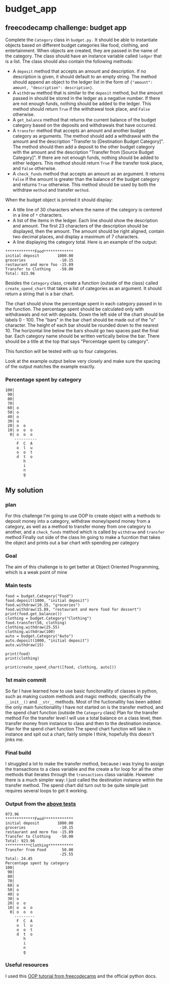 # budget_app
## freecodecamp challenge: budget app

Complete the `Category` class in `budget.py.` It should be able to instantiate objects based on different budget categories like food, clothing, and entertainment. When objects are created, they are passed in the name of the category. The class should have an instance variable called `ledger` that is a list. The class should also contain the following methods:

- A `deposit` method that accepts an amount and description. If no description is given, it should default to an empty string. The method should append an object to the ledger list in the form of `{"amount": amount, "description": description}`.
- A `withdraw` method that is similar to the `deposit` method, but the amount passed in should be stored in the ledger as a negative number. If there are not enough funds, nothing should be added to the ledger. This method should return `True` if the withdrawal took place, and `False` otherwise.
- A `get_balance` method that returns the current balance of the budget category based on the deposits and withdrawals that have occurred.
- A `transfer` method that accepts an amount and another budget category as arguments. The method should add a withdrawal with the amount and the description "Transfer to [Destination Budget Category]". The method should then add a deposit to the other budget category with the amount and the description "Transfer from [Source Budget Category]". If there are not enough funds, nothing should be added to either ledgers. This method should return `True` if the transfer took place, and `False` otherwise.
- A `check_funds` method that accepts an amount as an argument. It returns `False` if the amount is greater than the balance of the budget category and returns `True` otherwise. This method should be used by both the withdraw `method` and transfer `method`.

When the budget object is printed it should display:

- A title line of 30 characters where the name of the category is centered in a line of `*` characters.
- A list of the items in the ledger. Each line should show the description and amount. The first 23 characters of the description should be displayed, then the amount. The amount should be right aligned, contain two decimal places, and display a maximum of 7 characters.
- A line displaying the category total.
Here is an example of the output:

```
*************Food*************
initial deposit        1000.00
groceries               -10.15
restaurant and more foo -15.89
Transfer to Clothing    -50.00
Total: 923.96
```

Besides the `Category` class, create a function (outside of the class) called `create_spend_chart` that takes a list of categories as an argument. It should return a string that is a bar chart.

The chart should show the percentage spent in each category passed in to the function. The percentage spent should be calculated only with withdrawals and not with deposits. Down the left side of the chart should be labels 0 - 100. The "bars" in the bar chart should be made out of the "o" character. The height of each bar should be rounded down to the nearest 10. The horizontal line below the bars should go two spaces past the final bar. Each category name should be written vertically below the bar. There should be a title at the top that says "Percentage spent by category".

This function will be tested with up to four categories.

Look at the example output below very closely and make sure the spacing of the output matches the example exactly.

### Percentage spent by category
```
100|          
 90|          
 80|          
 70|          
 60| o        
 50| o        
 40| o        
 30| o        
 20| o  o     
 10| o  o  o  
  0| o  o  o  
    ----------
     F  C  A  
     o  l  u  
     o  o  t  
     d  t  o  
        h     
        i     
        n     
        g     
```

## My solution 

### plan
For this challenge I'm going to use OOP to create object with a methods to deposit money into a category, withdraw money/spend money from a category, as well as a method to transfer money from one category to another, and a `check_funds` method which is called by `withdraw` and `transfer` method
Finally out side of the class Im going to make a fucntion that takes the object and prints out a bar chart with spending per category

### Goal
The aim of this challenge is to get better at Object Oriented Programming, which is a weak point of mine

### Main tests

```
food = budget.Category("Food")
food.deposit(1000, "initial deposit")
food.withdraw(10.15, "groceries")
food.withdraw(15.89, "restaurant and more food for dessert")
print(food.get_balance())
clothing = budget.Category("Clothing")
food.transfer(50, clothing)
clothing.withdraw(25.55)
clothing.withdraw(100)
auto = budget.Category("Auto")
auto.deposit(1000, "initial deposit")
auto.withdraw(15)

print(food)
print(clothing)

print(create_spend_chart([food, clothing, auto]))
```

### 1st main commit 
So far I have learned how to use basic funcitonallity of classes in python, such as making custom methods and magic methods; specifically the `__init__()` and `__str__` methods. Most of the fuctionallity has been added: the only main functionallity I have not started on is the transfer method, and the spend chart function (outside the `Category` class)
Plan for the transfer method
For the transfer level I will use a total balance on a class level, then transfer money from instance to class and then to the destination instance.
Plan for the spend chart function
The spend chart function will take in instance and spit out a chart, fairly simple I think, hopefully this doesn't jinks me.

### Final build

I struggled a lot to make the transfer method, because i was trying to assign the transactions to a class variable and the create a for loop for all the other methods that iterates through the `transactions` class variable. 
However there is a much simpler way: I just called the destination instance within the transfer method.
The spend chart did turn out to be quite simple just requires several loops to get it working.

### Output from the [above tests](https://github.com/HikariVoss/budget_app?tab=readme-ov-file#main-tests)

```
973.96
*************Food*************
initial deposit        1000.00
groceries               -10.15
restaurant and more foo -15.89
Transfer to Clothing    -50.00
Total: 923.96
***********Clothing***********
Transfer from Food       50.00
                        -25.55
Total: 24.45
Percentage spent by category
100|
 90|
 80|
 70|
 60| o 
 50| o 
 40| o 
 30| o 
 20| o  o 
 10| o  o  o 
  0| o  o  o 
    ---------
     F  C  A 
     o  l  u 
     o  o  t 
     d  t  o 
        h    
        i    
        n    
        g    
```

### Useful resources 

I used this [OOP tutorial from freecodecamp](https://youtu.be/Ej_02ICOIgs?si=gQS1jDAwbsp52AnO) and the official python docs. 